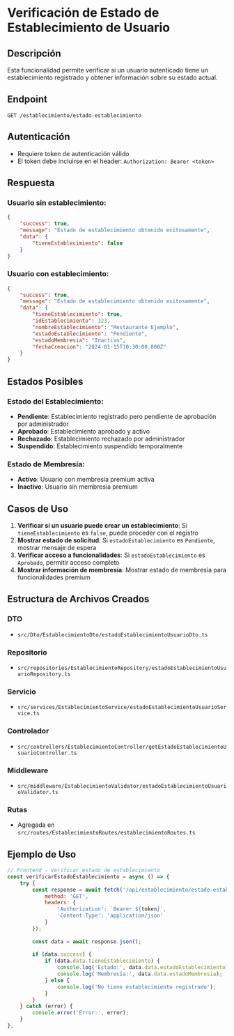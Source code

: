 # Verificación de Estado de Establecimiento de Usuario

## Descripción
Esta funcionalidad permite verificar si un usuario autenticado tiene un establecimiento registrado y obtener información sobre su estado actual.

## Endpoint
```
GET /establecimiento/estado-establecimiento
```

## Autenticación
- Requiere token de autenticación válido
- El token debe incluirse en el header: `Authorization: Bearer <token>`

## Respuesta

### Usuario sin establecimiento:
```json
{
    "success": true,
    "message": "Estado de establecimiento obtenido exitosamente",
    "data": {
        "tieneEstablecimiento": false
    }
}
```

### Usuario con establecimiento:
```json
{
    "success": true,
    "message": "Estado de establecimiento obtenido exitosamente",
    "data": {
        "tieneEstablecimiento": true,
        "idEstablecimiento": 123,
        "nombreEstablecimiento": "Restaurante Ejemplo",
        "estadoEstablecimiento": "Pendiente",
        "estadoMembresia": "Inactivo",
        "fechaCreacion": "2024-01-15T10:30:00.000Z"
    }
}
```

## Estados Posibles

### Estado del Establecimiento:
- **Pendiente**: Establecimiento registrado pero pendiente de aprobación por administrador
- **Aprobado**: Establecimiento aprobado y activo
- **Rechazado**: Establecimiento rechazado por administrador
- **Suspendido**: Establecimiento suspendido temporalmente

### Estado de Membresía:
- **Activo**: Usuario con membresía premium activa
- **Inactivo**: Usuario sin membresía premium

## Casos de Uso
1. **Verificar si un usuario puede crear un establecimiento**: Si `tieneEstablecimiento` es `false`, puede proceder con el registro
2. **Mostrar estado de solicitud**: Si `estadoEstablecimiento` es `Pendiente`, mostrar mensaje de espera
3. **Verificar acceso a funcionalidades**: Si `estadoEstablecimiento` es `Aprobado`, permitir acceso completo
4. **Mostrar información de membresía**: Mostrar estado de membresía para funcionalidades premium

## Estructura de Archivos Creados

### DTO
- `src/Dto/EstablecimientoDto/estadoEstablecimientoUsuarioDto.ts`

### Repositorio
- `src/repositories/EstablecimientoRepository/estadoEstablecimientoUsuarioRepository.ts`

### Servicio
- `src/services/EstablecimientoService/estadoEstablecimientoUsuarioService.ts`

### Controlador
- `src/controllers/EstablecimientoController/getEstadoEstablecimientoUsuarioController.ts`

### Middleware
- `src/middleware/EstablecimientoValidator/estadoEstablecimientoUsuarioValidator.ts`

### Rutas
- Agregada en `src/routes/EstablecimientoRoutes/establecimientoRoutes.ts`

## Ejemplo de Uso

```javascript
// Frontend - Verificar estado de establecimiento
const verificarEstadoEstablecimiento = async () => {
    try {
        const response = await fetch('/api/establecimiento/estado-establecimiento', {
            method: 'GET',
            headers: {
                'Authorization': `Bearer ${token}`,
                'Content-Type': 'application/json'
            }
        });
        
        const data = await response.json();
        
        if (data.success) {
            if (data.data.tieneEstablecimiento) {
                console.log('Estado:', data.data.estadoEstablecimiento);
                console.log('Membresía:', data.data.estadoMembresia);
            } else {
                console.log('No tiene establecimiento registrado');
            }
        }
    } catch (error) {
        console.error('Error:', error);
    }
};
``` 